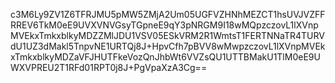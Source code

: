c3M6Ly9ZV1Z6TFRJMU5pMW5ZMjA2Um05UGFVZHNhMEZCT1hsUVJVZFFRREV6TkM0eE9UVXVNVGsyTGpneE9qY3pNRGM9I18wMQpzczovL1lXVnpMVEkxTmkxblkyMDZZMlJDU1VSV05ESkVRM2R1WmtsT1FERTNNaTR4TURVdU1UZ3dMakl5TnpvNE1URTQj8J+HpvCfh7pBVV8wMwpzczovL1lXVnpMVEkxTmkxblkyMDZaVFJHUTFkeVozQnJhbWt6VVZsQU1UTTBMakU1TlM0eE9UWXVPREU2T1RFd01RPT0j8J+PgVpaXzA3Cg==